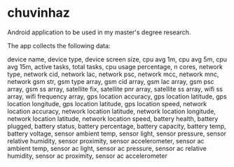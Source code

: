 # chuvinhaz


Android application to be used in my master's degree research.

The app collects the following data:

device name,
device type,
device screen size,
cpu avg 1m,
cpu avg 5m,
cpu avg 15m,
active tasks,
total tasks,
cpu usage percentage,
n cores,
network type,
network cid,
network lac,
network psc,
network mcc,
network mnc,
network gsm str,
gsm type array,
gsm cid array,
gsm lac array,
gsm psc array,
gsm ss array,
satellite fix,
satellite pnr array,
satellite ss array,
wifi ss array,
wifi frequency array,
gps location accuracy,
gps location latitude,
gps location longitude,
gps location latitude,
gps location speed,
network location accuracy,
network location latitude,
network location longitude,
network location latitude,
network location speed,
battery health,
battery plugged,
battery status,
battery percentage,
battery capacity,
battery temp,
battery voltage,
sensor ambient temp,
sensor light,
sensor pressure,
sensor relative humidity,
sensor proximity,
sensor accelerometer,
sensor ac ambient temp,
sensor ac light,
sensor ac pressure,
sensor ac relative humidity,
sensor ac proximity,
sensor ac accelerometer
